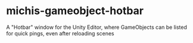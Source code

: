 # michis-gameobject-hotbar
A "Hotbar" window for the Unity Editor, where GameObjects can be listed for quick pings, even after reloading scenes

